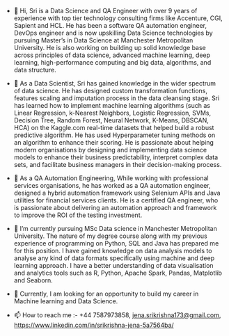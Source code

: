 - 👋 Hi, Sri is a Data Science and QA Engineer with over 9 years of experience with top tier technology consulting firms like
     Accenture, CGI, Sapient and HCL. He has been a software QA automation engineer, DevOps engineer and is now upskilling Data Science 
     technologies by pursuing Master’s in Data Science at Manchester Metropolitan University. He is also working on building up solid knowledge
     base across principles of data science, advanced machine learning, deep learning, high-performance computing and big data, algorithms, and data structure. 
     
- 👀 As a Data Scientist, Sri has gained knowledge in the wider spectrum of data science. He has designed custom transformation functions, features scaling and 
      imputation process in the data cleansing stage.  Sri has learned how to implement machine learning algorithms 
      (such as Linear Regression, k-Nearest Neighbors, Logistic Regression, SVMs, Decision Tree, Random Forest, Neural Network, K-Means, DBSCAN, HCA) 
      on the Kaggle.com real-time datasets that helped build a robust predictive algorithm. He has used Hyperparameter tuning methods on an algorithm 
      to enhance their scoring. He is passionate about helping modern organisations by designing and implementing data science models to enhance their
      business predictability, interpret complex data sets, and facilitate business managers in their decision-making process.  

 - 👀 As a QA Automation Engineering, While working with professional services organisations, he has worked as a QA automation engineer, 
      designed a hybrid automation framework using Selenium APIs and Java utilities for financial services clients.
      He is a certified QA engineer, who is passionate about delivering an automation approach and framework to improve the ROI of the testing investment.

- 🌱 I’m currently pursuing MSc Data science in Manchester Metropolitan University. The nature of my degree course along with my previous experience of 
      programming on Python, SQL and Java has prepared me for this position. I have gained knowledge on data analysis models to analyse any kind of data 
      formats specifically using machine and deep learning approach. I have a better understanding of data visualisation and analytics tools such as 
      R, Python, Apache Spark, Pandas, Matplotlib and Seaborn.
      
- 💞️ Currently, I am looking for an opportunity to build my career in Machine learning and Data Science.

- 📫 How to reach me :- 
  +44 7587973858, jena.srikrishna173@gmail.com, https://www.linkedin.com/in/srikrishna-jena-5a7564ba/


<!---
srikrishnajena173/srikrishnajena173 is a ✨ special ✨ repository because its `README.md` (this file) appears on your GitHub profile.
You can click the Preview link to take a look at your changes.
--->
